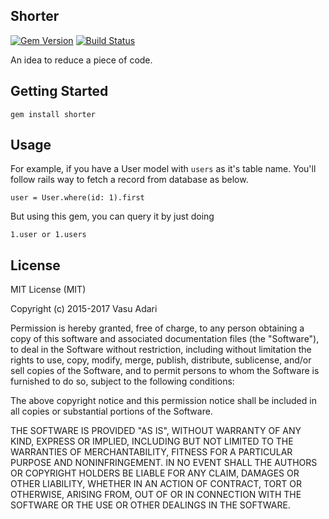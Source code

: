 ## Shorter
[![Gem Version](https://img.shields.io/gem/v/shorter.svg?style=flat)](http://rubygems.org/gems/shorter)
[![Build Status](https://travis-ci.org/vasuadari/shorter.svg?style=flat&branch=master)](https://travis-ci.org/vasuadari/shorter)

  An idea to reduce a piece of code.

## Getting Started

  ```
  gem install shorter
  ```

## Usage

  For example, if you have a User model with `users` as it's table name. You'll follow
  rails way to fetch a record from database as below.

  ```
  user = User.where(id: 1).first
  ```

  But using this gem, you can query it by just doing

  ```
  1.user or 1.users
  ```

## License

MIT License (MIT)

Copyright (c) 2015-2017 Vasu Adari

Permission is hereby granted, free of charge, to any person obtaining a copy of this software and associated documentation files (the "Software"), to deal in the Software without restriction, including without limitation the rights to use, copy, modify, merge, publish, distribute, sublicense, and/or sell copies of the Software, and to permit persons to whom the Software is furnished to do so, subject to the following conditions:

The above copyright notice and this permission notice shall be included in all copies or substantial portions of the Software.

THE SOFTWARE IS PROVIDED "AS IS", WITHOUT WARRANTY OF ANY KIND, EXPRESS OR IMPLIED, INCLUDING BUT NOT LIMITED TO THE WARRANTIES OF MERCHANTABILITY, FITNESS FOR A PARTICULAR PURPOSE AND NONINFRINGEMENT. IN NO EVENT SHALL THE AUTHORS OR COPYRIGHT HOLDERS BE LIABLE FOR ANY CLAIM, DAMAGES OR OTHER LIABILITY, WHETHER IN AN ACTION OF CONTRACT, TORT OR OTHERWISE, ARISING FROM, OUT OF OR IN CONNECTION WITH THE SOFTWARE OR THE USE OR OTHER DEALINGS IN THE SOFTWARE.
